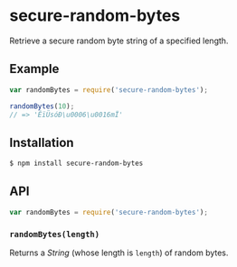 # secure-random-bytes

Retrieve a secure random byte string of a specified length.

## Example

``` javascript
var randomBytes = require('secure-random-bytes');

randomBytes(10);
// => 'ÊïÜsóÐ\u0006\u0016mÏ'
```

## Installation

``` bash
$ npm install secure-random-bytes
```

## API

``` javascript
var randomBytes = require('secure-random-bytes');
```

### `randomBytes(length)`

Returns a _String_ (whose length is `length`) of random bytes.